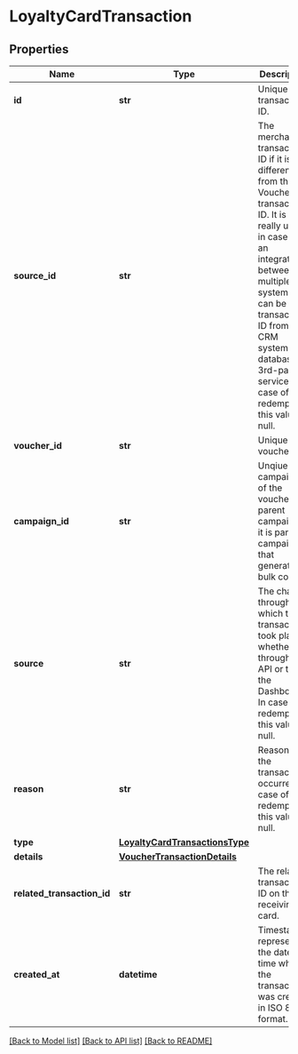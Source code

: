 # LoyaltyCardTransaction


## Properties
Name | Type | Description | Notes
------------ | ------------- | ------------- | -------------
**id** | **str** | Unique transaction ID. | 
**source_id** | **str** | The merchant’s transaction ID if it is different from the Voucherify transaction ID. It is really useful in case of an integration between multiple systems. It can be a transaction ID from a CRM system, database or 3rd-party service. In case of a redemption, this value is null. | [optional] 
**voucher_id** | **str** | Unique voucher ID. | 
**campaign_id** | **str** | Unqiue campaign ID of the voucher&#39;s parent campaign if it is part of campaign that generates bulk codes. | 
**source** | **str** | The channel through which the transaction took place, whether through the API or the the Dashboard. In case of a redemption, this value is null. | [optional] 
**reason** | **str** | Reason why the transaction occurred. In case of a redemption, this value is null. | [optional] 
**type** | [**LoyaltyCardTransactionsType**](LoyaltyCardTransactionsType.md) |  | 
**details** | [**VoucherTransactionDetails**](VoucherTransactionDetails.md) |  | 
**related_transaction_id** | **str** | The related transaction ID on the receiving card. | [optional] 
**created_at** | **datetime** | Timestamp representing the date and time when the transaction was created in ISO 8601 format. | 

[[Back to Model list]](../README.md#documentation-for-models) [[Back to API list]](../README.md#documentation-for-api-endpoints) [[Back to README]](../README.md)



